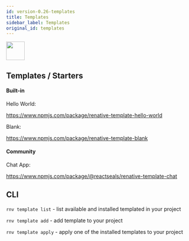 ```yaml
---
id: version-0.26-templates
title: Templates
sidebar_label: Templates
original_id: templates
---
```



<img src="https://renative.org/img/ic_templates.png" width=50 height=50 />

## Templates / Starters

#### Built-in

Hello World:

https://www.npmjs.com/package/renative-template-hello-world

Blank:

https://www.npmjs.com/package/renative-template-blank

#### Community

Chat App:

https://www.npmjs.com/package/@reactseals/renative-template-chat


## CLI

`rnv template list` - list available and installed templated in your project

`rnv template add` - add template to your project

`rnv template apply` - apply one of the installed templates to your project
